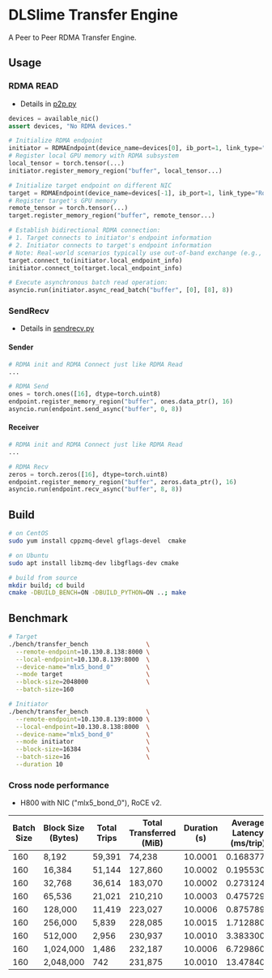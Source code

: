 # DLSlime Transfer Engine

A Peer to Peer RDMA Transfer Engine.

## Usage

### RDMA READ

- Details in [p2p.py](example/p2p.py)

```python
devices = available_nic()
assert devices, "No RDMA devices."

# Initialize RDMA endpoint
initiator = RDMAEndpoint(device_name=devices[0], ib_port=1, link_type="RoCE")
# Register local GPU memory with RDMA subsystem
local_tensor = torch.tensor(...)
initiator.register_memory_region("buffer", local_tensor...)

# Initialize target endpoint on different NIC
target = RDMAEndpoint(device_name=devices[-1], ib_port=1, link_type="RoCE")
# Register target's GPU memory
remote_tensor = torch.tensor(...)
target.register_memory_region("buffer", remote_tensor...)

# Establish bidirectional RDMA connection:
# 1. Target connects to initiator's endpoint information
# 2. Initiator connects to target's endpoint information
# Note: Real-world scenarios typically use out-of-band exchange (e.g., via TCP)
target.connect_to(initiator.local_endpoint_info)
initiator.connect_to(target.local_endpoint_info)

# Execute asynchronous batch read operation:
asyncio.run(initiator.async_read_batch("buffer", [0], [8], 8))
```

### SendRecv

- Details in [sendrecv.py](example/sendrecv.py)

#### Sender

```python
# RDMA init and RDMA Connect just like RDMA Read
...

# RDMA Send
ones = torch.ones([16], dtype=torch.uint8)
endpoint.register_memory_region("buffer", ones.data_ptr(), 16)
asyncio.run(endpoint.send_async("buffer", 0, 8))
```

#### Receiver

```python
# RDMA init and RDMA Connect just like RDMA Read
...

# RDMA Recv
zeros = torch.zeros([16], dtype=torch.uint8)
endpoint.register_memory_region("buffer", zeros.data_ptr(), 16)
asyncio.run(endpoint.recv_async("buffer", 8, 8))
```

## Build

```bash
# on CentOS
sudo yum install cppzmq-devel gflags-devel  cmake

# on Ubuntu
sudo apt install libzmq-dev libgflags-dev cmake

# build from source
mkdir build; cd build
cmake -DBUILD_BENCH=ON -DBUILD_PYTHON=ON ..; make
```

## Benchmark

```bash
# Target
./bench/transfer_bench                \
  --remote-endpoint=10.130.8.138:8000 \
  --local-endpoint=10.130.8.139:8000  \
  --device-name="mlx5_bond_0"         \
  --mode target                       \
  --block-size=2048000                \
  --batch-size=160

# Initiator
./bench/transfer_bench                \
  --remote-endpoint=10.130.8.139:8000 \
  --local-endpoint=10.130.8.138:8000  \
  --device-name="mlx5_bond_0"         \
  --mode initiator                    \
  --block-size=16384                  \
  --batch-size=16                     \
  --duration 10
```

### Cross node performance

- H800 with NIC ("mlx5_bond_0"), RoCE v2.

| Batch Size | Block Size (Bytes) | Total Trips | Total Transferred (MiB) | Duration (s) | Average Latency (ms/trip) | Throughput (MiB/s) |
| ---------- | ------------------ | ----------- | ----------------------- | ------------ | ------------------------- | ------------------ |
| 160        | 8,192              | 59,391      | 74,238                  | 10.0001      | 0.168377                  | 7,423.8            |
| 160        | 16,384             | 51,144      | 127,860                 | 10.0002      | 0.195530                  | 12,785.8           |
| 160        | 32,768             | 36,614      | 183,070                 | 10.0002      | 0.273124                  | 18,306.7           |
| 160        | 65,536             | 21,021      | 210,210                 | 10.0003      | 0.475729                  | 21,020.4           |
| 160        | 128,000            | 11,419      | 223,027                 | 10.0006      | 0.875789                  | 22,301.3           |
| 160        | 256,000            | 5,839       | 228,085                 | 10.0015      | 1.712880                  | 22,805.2           |
| 160        | 512,000            | 2,956       | 230,937                 | 10.0010      | 3.383300                  | 23,091.3           |
| 160        | 1,024,000          | 1,486       | 232,187                 | 10.0006      | 6.729860                  | 23,217.4           |
| 160        | 2,048,000          | 742         | 231,875                 | 10.0010      | 13.478400                 | 23,185.2           |
